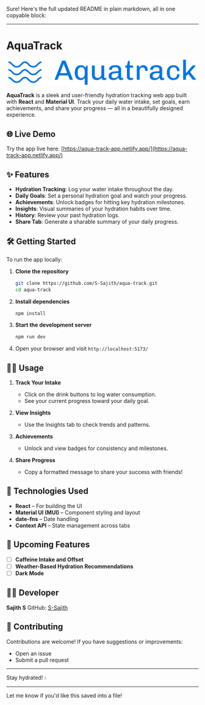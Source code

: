 Sure! Here's the full updated README in plain markdown, all in one copyable block:

---

# AquaTrack

[![AquaTrack Logo](Logo.png)](https://aqua-track-app.netlify.app/)

**AquaTrack** is a sleek and user-friendly hydration tracking web app built with **React** and **Material UI**. Track your daily water intake, set goals, earn achievements, and share your progress — all in a beautifully designed experience.

## 🌐 Live Demo

Try the app live here: [https://aqua-track-app.netlify.app/](https://aqua-track-app.netlify.app/)

## ✨ Features

* **Hydration Tracking**: Log your water intake throughout the day.
* **Daily Goals**: Set a personal hydration goal and watch your progress.
* **Achievements**: Unlock badges for hitting key hydration milestones.
* **Insights**: Visual summaries of your hydration habits over time.
* **History**: Review your past hydration logs.
* **Share Tab**: Generate a sharable summary of your daily progress.

## 🛠️ Getting Started

To run the app locally:

1. **Clone the repository**

   ```bash
   git clone https://github.com/S-Sajith/aqua-track.git
   cd aqua-track
   ```

2. **Install dependencies**

   ```bash
   npm install
   ```

3. **Start the development server**

   ```bash
   npm run dev
   ```

4. Open your browser and visit `http://localhost:5173/`

## 🧑‍💻 Usage

1. **Track Your Intake**

   * Click on the drink buttons to log water consumption.
   * See your current progress toward your daily goal.

2. **View Insights**

   * Use the Insights tab to check trends and patterns.

3. **Achievements**

   * Unlock and view badges for consistency and milestones.

4. **Share Progress**

   * Copy a formatted message to share your success with friends!

## 🧰 Technologies Used

* **React** – For building the UI
* **Material UI (MUI)** – Component styling and layout
* **date-fns** – Date handling
* **Context API** – State management across tabs

## 🚀 Upcoming Features

* [ ] **Caffeine Intake and Offset**
* [ ] **Weather-Based Hydration Recommendations**
* [ ] **Dark Mode**

## 👨‍💻 Developer

**Sajith S**
GitHub: [S-Sajith](https://github.com/S-Sajith/aqua-track)

## 🤝 Contributing

Contributions are welcome! If you have suggestions or improvements:

* Open an issue
* Submit a pull request

---

Stay hydrated! 💧

---

Let me know if you'd like this saved into a file!
